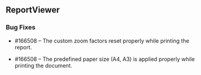 ## ReportViewer

### Bug Fixes

* \#166508 – The custom zoom factors reset properly while printing the report.

* \#166508 – The predefined paper size (A4, A3) is applied properly while printing the document.

